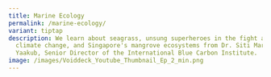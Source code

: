 ```yaml
---
title: Marine Ecology
permalink: /marine-ecology/
variant: tiptap
description: We learn about seagrass, unsung superheroes in the fight against
  climate change, and Singapore's mangrove ecosystems from Dr. Siti Maryam
  Yaakub, Senior Director of the International Blue Carbon Institute.
image: /images/Voiddeck_Youtube_Thumbnail_Ep_2_min.png
---
```

